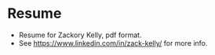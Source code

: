 # Resume
- Resume for Zackory Kelly, pdf format.
- See https://www.linkedin.com/in/zack-kelly/ for more info.
